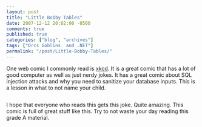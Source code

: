 ```yaml
---
layout: post
title: "Little Bobby Tables"
date: 2007-12-12 20:02:00 -0500
comments: true
published: true
categories: ["blog", "archives"]
tags: ["Orcs Goblins  and .NET"]
permalink: "/post/Little-Bobby-Tables/"
---
```

<!-- more -->

<p>One web comic I commonly read is <a href="http://xkcd.com/">xkcd</a>. It is a great comic that has a lot of good computer as well as just nerdy jokes. It has a great comic about SQL injection attacks and why you need to sanitize your database inputs. This is a lesson in what to not name your child.</p>
<p><a href="http://xkcd.com/327/" target="_blank"><img src="http://imgs.xkcd.com/comics/exploits_of_a_mom.png" alt="" /></a></p>
<p>I hope that everyone who reads this gets this joke. Quite amazing. This comic is full of great stuff like this. Try to not waste your day reading this grade A material.</p>
